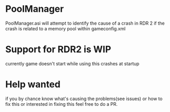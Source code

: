 # PoolManager
PoolManager.asi will attempt to identify the cause of a crash in RDR 2 if the crash is related to a memory pool within gameconfig.xml

# Support for RDR2 is WIP
currently game doesn't start while using this crashes at startup

# Help wanted
if you by chance know what's causing the problems(see issues) or how to fix this or interested in fixing this feel free to do a PR.


